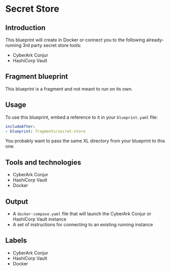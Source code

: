 # Secret Store

## Introduction

This blueprint will create in Docker or connect you to the following already-running 3rd party secret store tools:
* CyberArk Conjur
* HashiCorp Vault

## Fragment blueprint

This blueprint is a fragment and not meant to run on its own.

## Usage

To use this blueprint, embed a reference to it in your `blueprint.yaml` file:

```yaml
includeAfter:
- blueprint: fragments/secret-store
```

You probably want to pass the same XL directory from your blueprint to this one.

## Tools and technologies

* CyberArk Conjur
* HashiCorp Vault
* Docker

## Output

* A `docker-compose.yaml` file that will launch the CyberArk Conjur or HashiCorp Vault instance
* A set of instructions for connecting to an existing running instance

## Labels

* CyberArk Conjur
* HashiCorp Vault
* Docker

